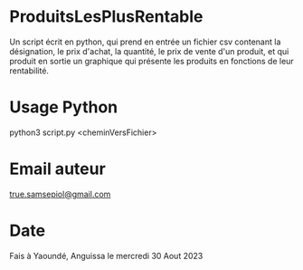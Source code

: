 # ProduitsLesPlusRentable
Un script écrit en python, qui prend en entrée un fichier csv contenant la désignation, le prix d'achat, la quantité, le prix de vente d'un produit, et qui produit en sortie un graphique qui présente les produits en fonctions de leur rentabilité.

# Usage Python
  python3 script.py \<cheminVersFichier\>

# Email auteur
true.samsepiol@gmail.com

# Date 
Fais à Yaoundé, Anguissa le mercredi 30 Aout 2023
